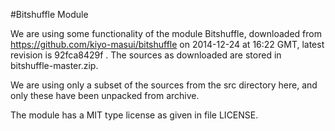 #Bitshuffle Module

We are using some functionality of the module Bitshuffle, downloaded from https://github.com/kiyo-masui/bitshuffle on 2014-12-24 at 16:22 GMT, latest revision is 92fca8429f . The sources as downloaded are stored in bitshuffle-master.zip.

We are using only a subset of the sources from the src directory here, and only these have been unpacked from archive.

The module has a MIT type license as given in file LICENSE.